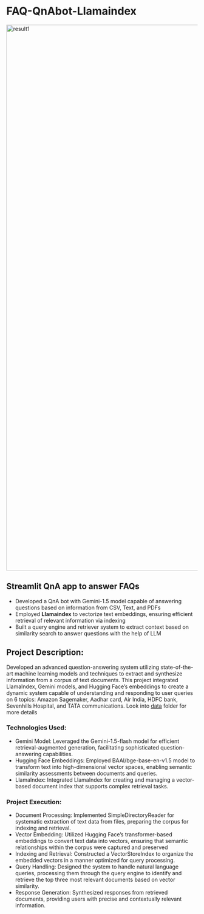 # FAQ-QnAbot-Llamaindex

<img width="1439" alt="result1" src="https://github.com/user-attachments/assets/fe48f392-f530-4629-adef-d5f7129fa6b0">


## Streamlit QnA app to answer FAQs
- Developed a QnA bot with Gemini-1.5 model capable of answering questions based on information from CSV, Text, and PDFs
- Employed **Llamaindex** to vectorize text embeddings, ensuring efficient retrieval of relevant information via indexing
- Built a query engine and retriever system to extract context based on similarity search to answer questions with the help of LLM

## Project Description:
Developed an advanced question-answering system utilizing state-of-the-art machine learning models and techniques to extract and synthesize information from a corpus of text documents. This project integrated LlamaIndex, Gemini models, and Hugging Face’s embeddings to create a dynamic system capable of understanding and responding to user queries on 6 topics: Amazon Sagemaker, Aadhar card, Air India, HDFC bank, Sevenhills Hospital, and TATA communications. Look into [data](https://github.com/RakeshJV2000/FAQ-QnAbot-Llamaindex/tree/main/data) folder for more details

### Technologies Used:
- Gemini Model: Leveraged the Gemini-1.5-flash model for efficient retrieval-augmented generation, facilitating sophisticated question-answering capabilities.
- Hugging Face Embeddings: Employed BAAI/bge-base-en-v1.5 model to transform text into high-dimensional vector spaces, enabling semantic similarity assessments between documents and queries.
- LlamaIndex: Integrated LlamaIndex for creating and managing a vector-based document index that supports complex retrieval tasks.

### Project Execution:

- Document Processing: Implemented SimpleDirectoryReader for systematic extraction of text data from files, preparing the corpus for indexing and retrieval.
- Vector Embedding: Utilized Hugging Face’s transformer-based embeddings to convert text data into vectors, ensuring that semantic relationships within the corpus were captured and preserved
- Indexing and Retrieval: Constructed a VectorStoreIndex to organize the embedded vectors in a manner optimized for query processing.
- Query Handling: Designed the system to handle natural language queries, processing them through the query engine to identify and retrieve the top three most relevant documents based on vector similarity.
- Response Generation: Synthesized responses from retrieved documents, providing users with precise and contextually relevant information.
